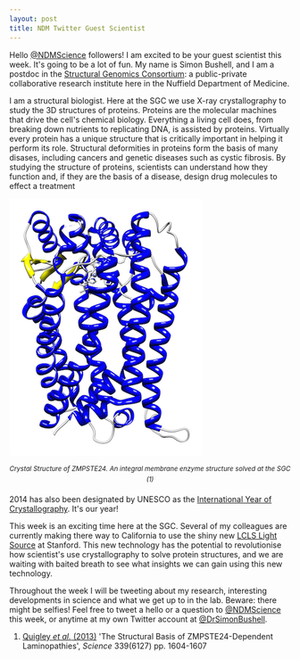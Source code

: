 ```yaml
---
layout: post
title: NDM Twitter Guest Scientist
---
```


Hello [@NDMScience](http://twitter.com/ndmscience) followers! I am excited to be your guest scientist this week. It's going to be a lot of fun. My name is Simon Bushell, and I am a postdoc in the [Structural Genomics Consortium](http://thesgc.org): a public-private collaborative research institute here in the Nuffield Department of Medicine. 

I am a structural biologist. Here at the SGC we use X-ray crystallography to study the 3D structures of proteins. Proteins are the molecular machines that drive the cell's chemical biology. Everything a living cell does, from breaking down nutrients to replicating DNA, is assisted by proteins. Virtually every protein has a unique structure that is critically important in helping it perform its role. Structural deformities in proteins form the basis of many disases, including cancers and genetic diseases such as cystic fibrosis. By studying the structure of proteins, scientists can understand how they function and, if they are the basis of a disease, design drug molecules to effect a treatment

![](/images/zmp.png) 
<center><sup><em>Crystal Structure of ZMPSTE24. An integral membrane enzyme structure solved at the SGC (1)</em></sup></center>

2014 has also been designated by UNESCO as the [International Year of Crystallography](http://www.iycr2014.org/). It's our year! 

This week is an exciting time here at the SGC. Several of my colleagues are currently making there way to California to use the shiny new [LCLS Light Source](https://portal.slac.stanford.edu/sites/lcls_public/Pages/Default.aspx) at Stanford. This new technology has the potential to revolutionise how scientist's use crystallography to solve protein structures, and we are waiting with baited breath to see what insights we can gain using this new technology.

Throughout the week I will be tweeting about my research, interesting developments in science and what we get up to in the lab. Beware: there might be selfies! Feel free to tweet a hello or a question to [@NDMScience](http://twitter.com/NDMScience) this week, or anytime at my own Twitter account at [@DrSimonBushell](http://www.twitter.com/DrSimonBushell). 

1. [Quigley *et al.* (2013)](http://www.sciencemag.org/content/339/6127/1604) 'The Structural Basis of ZMPSTE24-Dependent Laminopathies', *Science* 339(6127) pp. 1604-1607